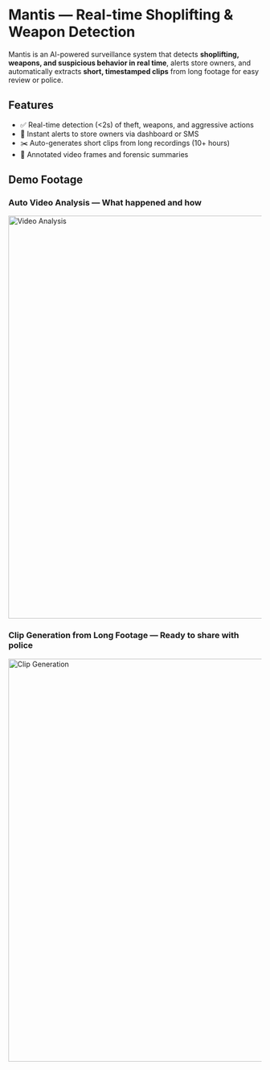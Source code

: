 # Mantis — Real-time Shoplifting & Weapon Detection

Mantis is an AI-powered surveillance system that detects **shoplifting, weapons, and suspicious behavior in real time**, alerts store owners, and automatically extracts **short, timestamped clips** from long footage for easy review or police.

## Features
- ✅ Real-time detection (<2s) of theft, weapons, and aggressive actions
- 🔔 Instant alerts to store owners via dashboard or SMS
- ✂️ Auto-generates short clips from long recordings (10+ hours)
- 🔎 Annotated video frames and forensic summaries

## Demo Footage

### Auto Video Analysis — What happened and how
<img width="800" alt="Video Analysis" src="https://github.com/user-attachments/assets/cd2f3413-b1c2-439f-bc64-ae76c00fe1a9" />

### Clip Generation from Long Footage — Ready to share with police
<img width="800" alt="Clip Generation" src="https://github.com/user-attachments/assets/8b3daa41-f26f-4a03-afab-f948fe3b8012" />
